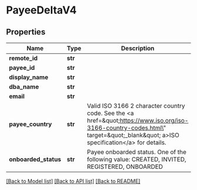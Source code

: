 # PayeeDeltaV4

## Properties
Name | Type | Description | Notes
------------ | ------------- | ------------- | -------------
**remote_id** | **str** |  | 
**payee_id** | **str** |  | 
**display_name** | **str** |  | [optional] 
**dba_name** | **str** |  | [optional] 
**email** | **str** |  | [optional] 
**payee_country** | **str** | Valid ISO 3166 2 character country code. See the &lt;a href&#x3D;\&quot;https://www.iso.org/iso-3166-country-codes.html\&quot; target&#x3D;\&quot;_blank\&quot; a&gt;ISO specification&lt;/a&gt; for details. | [optional] 
**onboarded_status** | **str** | Payee onboarded status. One of the following value: CREATED, INVITED, REGISTERED, ONBOARDED | [optional] 

[[Back to Model list]](../README.md#documentation-for-models) [[Back to API list]](../README.md#documentation-for-api-endpoints) [[Back to README]](../README.md)


